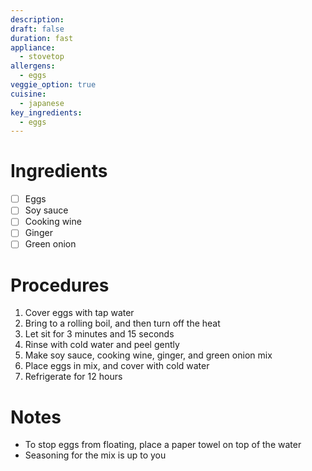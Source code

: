 ```yaml
---
description: 
draft: false
duration: fast
appliance:
  - stovetop
allergens: 
  - eggs
veggie_option: true
cuisine:
  - japanese
key_ingredients:
  - eggs
---
```

# Ingredients
- [ ] Eggs
- [ ] Soy sauce
- [ ] Cooking wine
- [ ] Ginger
- [ ] Green onion
# Procedures
1. Cover eggs with tap water
2. Bring to a rolling boil, and then turn off the heat
3. Let sit for 3 minutes and 15 seconds
4. Rinse with cold water and peel gently
5. Make soy sauce, cooking wine, ginger, and green onion mix
6. Place eggs in mix, and cover with cold water
7. Refrigerate for 12 hours
# Notes
- To stop eggs from floating, place a paper towel on top of the water
- Seasoning for the mix is up to you